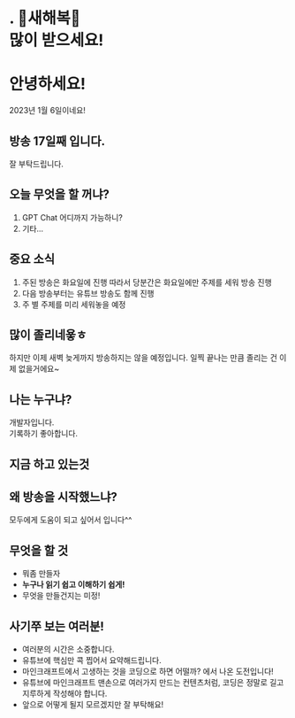 # .  🎊새해복🎊 <br> 많이 받으세요!

# 안녕하세요!
2023년 1월 6일이네요!
## 방송 17일째 입니다.
잘 부탁드립니다.
## 오늘 무엇을 할 꺼냐?
1. GPT Chat 어디까지 가능하니?
2. 기타...
## 중요 소식
1. 주된 방송은 화요일에 진행
따라서 당분간은 화요일에만 주제를 세워 방송 진행
2. 다음 방송부터는 유튜브 방송도 함께 진행
3. 주 별 주제를 미리 세워놓을 예정
## 많이 졸리네욯ㅎ
하지만 이제 새벽 늦게까지 방송하지는 않을 예정입니다. 일찍 끝나는 만큼 졸리는 건 이제 없을거에요~
## 나는 누구냐?
개발자입니다.  
기록하기 좋아합니다.
## 지금 하고 있는것
## 왜 방송을 시작했느냐?
모두에게 도움이 되고 싶어서 입니다^^
## 무엇을 할 것
- 뭐좀 만들자
- **누구나 읽기 쉽고 이해하기 쉽게!**
- 무엇을 만들건지는 미정!


## 사기쭈 보는 여러분!

- 여러분의 시간은 소중합니다.
- 유튜브에 핵심만 콕 찝어서 요약해드립니다.
- 마인크래프트에서 고생하는 것을 코딩으로 하면 어떨까? 에서 나온 도전입니다!
- 유튜브에 마인크래프트 맨손으로 여러가지 만드는 컨텐츠처럼, 코딩은 정말로 길고 지루하게 작성해야 합니다.
- 앞으로 어떻게 될지 모르겠지만 잘 부탁해요!